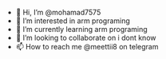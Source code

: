 - 👋 Hi, I’m @mohamad7575
- 👀 I’m interested in arm programing
- 🌱 I’m currently learning arm programing 
- 💞️ I’m looking to collaborate on i dont know
- 📫 How to reach me @meettii8 on telegram

<!---
mohamad7575/mohamad7575 is a ✨ special ✨ repository because its `README.md` (this file) appears on your GitHub profile.
You can click the Preview link to take a look at your changes.
--->
